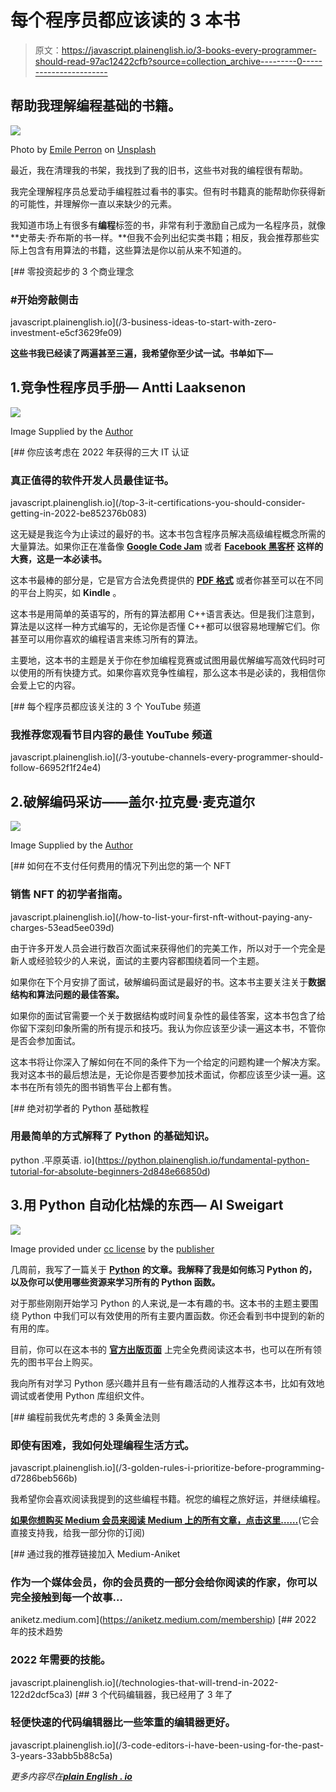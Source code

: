 # 每个程序员都应该读的 3 本书

> 原文：<https://javascript.plainenglish.io/3-books-every-programmer-should-read-97ac12422cfb?source=collection_archive---------0----------------------->

## 帮助我理解编程基础的书籍。

![](img/1356f846842cbd11ce26a2ca9722ff4a.png)

Photo by [Emile Perron](https://unsplash.com/@emilep?utm_source=medium&utm_medium=referral) on [Unsplash](https://unsplash.com?utm_source=medium&utm_medium=referral)

最近，我在清理我的书架，我找到了我的旧书，这些书对我的编程很有帮助。

我完全理解程序员总爱动手编程胜过看书的事实。但有时书籍真的能帮助你获得新的可能性，并理解你一直以来缺少的元素。

我知道市场上有很多有**编程**标签的书，非常有利于激励自己成为一名程序员，就像**史蒂夫·乔布斯的书一样。**但我不会列出纪实类书籍；相反，我会推荐那些实际上包含有用算法的书籍，这些算法是你以前从来不知道的。

[](/3-business-ideas-to-start-with-zero-investment-e5cf3629fe09) [## 零投资起步的 3 个商业理念

### #开始旁敲侧击

javascript.plainenglish.io](/3-business-ideas-to-start-with-zero-investment-e5cf3629fe09) 

**这些书我已经读了两遍甚至三遍，我希望你至少试一试。书单如下—**

## 1.竞争性程序员手册— Antti Laaksenon

![](img/6b52578f644957dfae9cd62407d2d487.png)

Image Supplied by the [Author](http://aniketz.medium.com)

[](/top-3-it-certifications-you-should-consider-getting-in-2022-be852376b083) [## 你应该考虑在 2022 年获得的三大 IT 认证

### 真正值得的软件开发人员最佳证书。

javascript.plainenglish.io](/top-3-it-certifications-you-should-consider-getting-in-2022-be852376b083) 

这无疑是我迄今为止读过的最好的书。这本书包含程序员解决高级编程概念所需的大量算法。如果你正在准备像 [**Google Code Jam**](https://codingcompetitions.withgoogle.com/codejam) 或者 [**Facebook 黑客杯**](https://www.facebook.com/codingcompetitions/hacker-cup/) **这样的大赛，这是一本必读书。**

这本书最棒的部分是，它是官方合法免费提供的 [**PDF 格式**](https://github.com/pllk/cphb/) 或者你甚至可以在不同的平台上购买，如 **Kindle** 。

这本书是用简单的英语写的，所有的算法都用 C++语言表达。但是我们注意到，算法是以这样一种方式编写的，无论你是否懂 C++都可以很容易地理解它们。你甚至可以用你喜欢的编程语言来练习所有的算法。

主要地，这本书的主题是关于你在参加编程竞赛或试图用最优解编写高效代码时可以使用的所有快捷方式。如果你喜欢竞争性编程，那么这本书是必读的，我相信你会爱上它的内容。

[](/3-youtube-channels-every-programmer-should-follow-66952f1f24e4) [## 每个程序员都应该关注的 3 个 YouTube 频道

### 我推荐您观看节目内容的最佳 YouTube 频道

javascript.plainenglish.io](/3-youtube-channels-every-programmer-should-follow-66952f1f24e4) 

## 2.破解编码采访——盖尔·拉克曼·麦克道尔

![](img/c7506b96a193cff5c4a85af486e53b1f.png)

Image Supplied by the [Author](http://aniketz.medium.com)

[](/how-to-list-your-first-nft-without-paying-any-charges-53ead5ee039d) [## 如何在不支付任何费用的情况下列出您的第一个 NFT

### 销售 NFT 的初学者指南。

javascript.plainenglish.io](/how-to-list-your-first-nft-without-paying-any-charges-53ead5ee039d) 

由于许多开发人员会进行数百次面试来获得他们的完美工作，所以对于一个完全是新人或经验较少的人来说，面试的主要内容都围绕着同一个主题。

如果你在下个月安排了面试，破解编码面试是最好的书。这本书主要关注关于**数据结构和算法问题的最佳答案。**

如果你的面试官需要一个关于数据结构或时间复杂性的最佳答案，这本书包含了给你留下深刻印象所需的所有提示和技巧。我认为你应该至少读一遍这本书，不管你是否会参加面试。

这本书将让你深入了解如何在不同的条件下为一个给定的问题构建一个解决方案。我对这本书的最后想法是，无论你是否要参加技术面试，你都应该至少读一遍。这本书在所有领先的图书销售平台上都有售。

[](https://python.plainenglish.io/fundamental-python-tutorial-for-absolute-beginners-2d848e66850d) [## 绝对初学者的 Python 基础教程

### 用最简单的方式解释了 Python 的基础知识。

python .平原英语. io](https://python.plainenglish.io/fundamental-python-tutorial-for-absolute-beginners-2d848e66850d) 

## 3.用 Python 自动化枯燥的东西— Al Sweigart

![](img/d3d60b5b0112dbde09cc231187fde732.png)

Image provided under [cc license](https://creativecommons.org/licenses/by-nc-sa/3.0/) by the [publisher](https://automatetheboringstuff.com/)

几周前，我写了一篇关于 [**Python**](https://blog.devgenius.io/how-i-went-from-noob-to-expert-in-python-programming-8c4e141a0be1) **的文章。我解释了我是如何练习 Python 的，以及你可以使用哪些资源来学习所有的 Python 函数。**

对于那些刚刚开始学习 Python 的人来说,是一本有趣的书。这本书的主题主要围绕 Python 中我们可以有效使用的所有主要内置函数。你还会看到书中提到的新的有用的库。

目前，你可以在这本书的 [**官方出版页面**](https://automatetheboringstuff.com/) 上完全免费阅读这本书，也可以在所有领先的图书平台上购买。

我向所有对学习 Python 感兴趣并且有一些有趣活动的人推荐这本书，比如有效地调试或者使用 Python 库组织文件。

[](/3-golden-rules-i-prioritize-before-programming-d7286beb566b) [## 编程前我优先考虑的 3 条黄金法则

### 即使有困难，我如何处理编程生活方式。

javascript.plainenglish.io](/3-golden-rules-i-prioritize-before-programming-d7286beb566b) 

我希望你会喜欢阅读我提到的这些编程书籍。祝您的编程之旅好运，并继续编程。

[**如果你想购买 Medium 会员来阅读 Medium 上的所有文章，点击这里……**](https://aniketz.medium.com/membership)(它会直接支持我，给我一部分你的订阅)

[](https://aniketz.medium.com/membership) [## 通过我的推荐链接加入 Medium-Aniket

### 作为一个媒体会员，你的会员费的一部分会给你阅读的作家，你可以完全接触到每一个故事…

aniketz.medium.com](https://aniketz.medium.com/membership) [](/technologies-that-will-trend-in-2022-122d2dcf5ca3) [## 2022 年的技术趋势

### 2022 年需要的技能。

javascript.plainenglish.io](/technologies-that-will-trend-in-2022-122d2dcf5ca3) [](/3-code-editors-i-have-been-using-for-the-past-3-years-33abb5b88c5a) [## 3 个代码编辑器，我已经用了 3 年了

### 轻便快速的代码编辑器比一些笨重的编辑器更好。

javascript.plainenglish.io](/3-code-editors-i-have-been-using-for-the-past-3-years-33abb5b88c5a) 

*更多内容尽在*[***plain English . io***](http://plainenglish.io/)